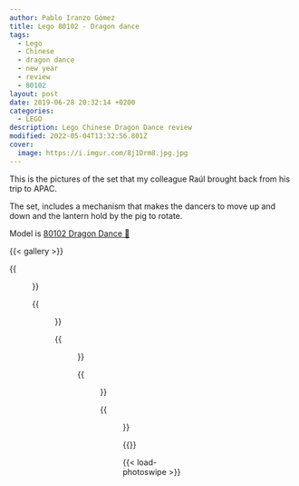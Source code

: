 ```yaml
---
author: Pablo Iranzo Gómez
title: Lego 80102 - Dragon dance
tags:
  - Lego
  - Chinese
  - dragon dance
  - new year
  - review
  - 80102
layout: post
date: 2019-06-28 20:32:14 +0200
categories:
  - LEGO
description: Lego Chinese Dragon Dance review
modified: 2022-05-04T13:32:56.801Z
cover:
  image: https://i.imgur.com/8j1Drm8.jpg.jpg
---
```


This is the pictures of the set that my colleague Raúl brought back from his trip to APAC.

The set, includes a mechanism that makes the dancers to move up and down and the lantern hold by the pig to rotate.

Model is [80102 Dragon Dance 🛒](https://www.amazon.es/dp/B07KRJJFY8?tag=redken-21)

{{< gallery >}}

{{<figure src="https://i.imgur.com/8j1Drm8t.jpg" link="https://i.imgur.com/8j1Drm8.jpg.jpg" alt="Side view" >}}

{{<figure src="https://i.imgur.com/y72cWUSt.jpg" link="https://i.imgur.com/y72cWUS.jpg.jpg" alt="Rear view details" >}}

{{<figure src="https://i.imgur.com/EOD2WXWt.jpg" link="https://i.imgur.com/EOD2WXW.jpg.jpg" alt="Minifigures detail" >}}

{{<figure src="https://i.imgur.com/XCjG4TRt.jpg" link="https://i.imgur.com/XCjG4TR.jpg.jpg" alt="Front minifigure" >}}

{{<figure src="https://i.imgur.com/sY9a1Qdt.jpg" link="https://i.imgur.com/sY9a1Qd.jpg.jpg" alt="Year of the pig figure" >}}

{{</gallery>}}

{{< load-photoswipe >}}
